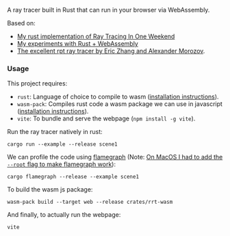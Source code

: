 A ray tracer built in Rust that can run in your browser via WebAssembly.

Based on:
- [My rust implementation of Ray Tracing In One Weekend](https://github.com/jaymody/ray-tracing-rust)
- [My experiments with Rust + WebAssembly](https://github.com/jaymody/game-of-life)
- [The excellent rpt ray tracer by Eric Zhang and Alexander Morozov](https://github.com/ekzhang/rpt).

### Usage
This project requires:

- `rust`: Language of choice to compile to wasm ([installation instructions](https://doc.rust-lang.org/book/ch01-01-installation.html)).
- `wasm-pack`: Compiles rust code a wasm package we can use in javascript ([installation instructions](https://rustwasm.github.io/wasm-pack/installer/)).
- `vite`: To bundle and serve the webpage (`npm install -g vite`).

Run the ray tracer natively in rust:
```shell
cargo run --example --release scene1
```

We can profile the code using [flamegraph](https://github.com/flamegraph-rs/flamegraph) (Note: [On MacOS I had to add the `--root` flag to make flamegraph work](https://github.com/flamegraph-rs/flamegraph/issues/31#issuecomment-589256677)):
```shell
cargo flamegraph --release --example scene1
```

To build the wasm js package:
```shell
wasm-pack build --target web --release crates/rrt-wasm
```

And finally, to actually run the webpage:
```shell
vite
```

